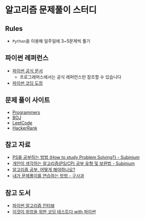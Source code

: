 # 알고리즘 문제풀이 스터디
## Rules
- `Python`을 이용해 일주일에 3~5문제씩 풀기

## 파이썬 레퍼런스
- [파이썬 공식 문서](https://docs.python.org/ko/3/)
	- 프로그래머스에서는 공식 레퍼런스만 참조할 수 있습니다
- [파이썬 코딩 도장](https://dojang.io/course/view.php?id=7)

## 문제 풀이 사이트
- [Programmers](https://programmers.co.kr/learn/challenges)
- [BOJ](https://www.acmicpc.net/)
- [LeetCode](https://leetcode.com/)
- [HackerRank](https://www.hackerrank.com/dashboard)

## 참고 자료
- [PS를 공부하는 방법 (How to study Problem Solving?) - Subinium](https://subinium.github.io/how-to-study-problem-solving/)
- [개인이 생각하는 알고리즘(PS/CP) 공부 유형 및 보완법 - Subinium](https://subinium.github.io/PS-Study-Types-and-Complements/)
- [알고리즘 공부, 어떻게 해야하나요?](https://baactree.tistory.com/52)
- [내가 문제풀이를 연습하는 방법 - 구사과](https://koosaga.com/217)

## 참고 도서
- [파이썬 알고리즘 인터뷰](http://www.kyobobook.co.kr/product/detailViewKor.laf?ejkGb=KOR&mallGb=KOR&barcode=9791189909178&orderClick=LEa&Kc=)
- [이것이 취업을 위한 코딩 테스트다 with 파이썬](http://www.kyobobook.co.kr/product/detailViewKor.laf?ejkGb=KOR&mallGb=KOR&barcode=9791162243077&orderClick=LEa&Kc=)